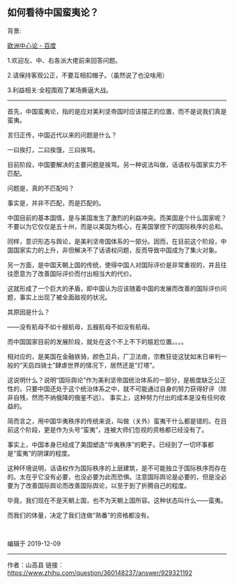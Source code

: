 ## 如何看待中国蛮夷论？

背景:

[欧洲中心论 - 百度](https://baike.baidu.com/item/%E6%AC%A7%E6%B4%B2%E4%B8%AD%E5%BF%83%E8%AE%BA/12800999)

1.欢迎左、中、右各派大佬前来回答问题。

2.请保持客观公正，不要互相扣帽子。（虽然说了也没啥用）

3.利益相关:全程围观了某场撕逼大战。

----

首先，中国蛮夷论，指的是应对美利坚帝国时应该摆正的位置，而不是说我们真是蛮夷。

言归正传，中国近代以来的问题是什么？

一曰挨打，二曰挨饿，三曰挨骂。

目前阶段，中国要解决的主要问题是挨骂。另一种说法叫做，话语权与国家实力不匹配。

问题是，真的不匹配吗？

事实是，并非不匹配，而是匹配的。

中国目前的基本国情，是与美国发生了激烈的利益冲突。而美国是个什么国家呢？不要以为它仅仅是五十州，而是以美国为核心，在美国掌控下的国际秩序的总和。

同样，意识形态与舆论，是美利坚帝国体系的一部分。因而，在目前这个阶段，中国国家实力的上升，非但解决不了话语权问题，反而导致中国成为了集火对象。

另一方面，是中国天朝上国的传统，使得中国人对国际评价是非常重视的，并且往往愿意为了改善国际评价而付出相当大的代价。

这就形成了一个巨大的矛盾，即中国认为应该随着中国的发展而改善的国际评价问题，事实上出现了被全面敌视的状况。

其原因是什么？

——没有航母不如十艘航母，五艘航母不如没有航母。

而中国国家目前的发展阶段，就处在这个不上不下的尴尬位置。。。。

相对应的，是美国在金融铁骑，颜色卫兵，厂卫法痞，宗教狂徒这犹如末日审判一般的“天启四骑士”肆虐世界的情况下，居然还是“灯塔”。

这说明什么？说明“国际舆论”作为美利坚帝国统治体系的一部分，是极度缺乏公正性的，只要中国还处于这个统治体系之中，就不可能通过自身的努力获得好评（除非自残，然而不纳俄降的俄鉴不远）。
事实上，这种努力付出的成本是没有任何收益的。

简而言之，用中国华夷秩序的传统来说，叫做（关外）蛮夷干什么都是错的。在目前这个阶段，更是作为头号“蛮夷”，连被大师们忽视的资格都已经没有了。

事实上，中国本身已经成了美国塑造“华夷秩序”的靶子。已经到了一切坏事都是“蛮夷”的阴谋的程度。

这种环境说明，话语权作为国际秩序的上层建筑，是不可能独立于国际秩序而存在的。太在乎它没有必要，也没必要为此而恐惧。注意国际舆论是必要的，但是没必要为了改善国际舆论而改善国际舆论，以至于到了折腾自己的程度。

毕竟，我们现在不是天朝上国，也不为天朝上国所容。这种状态叫什么——蛮夷。

而我们的体量，决定了我们连做“熟番”的资格都没有。

<br>

编辑于 2019-12-09


----

作者：山高县
链接：https://www.zhihu.com/question/360148237/answer/929321192
